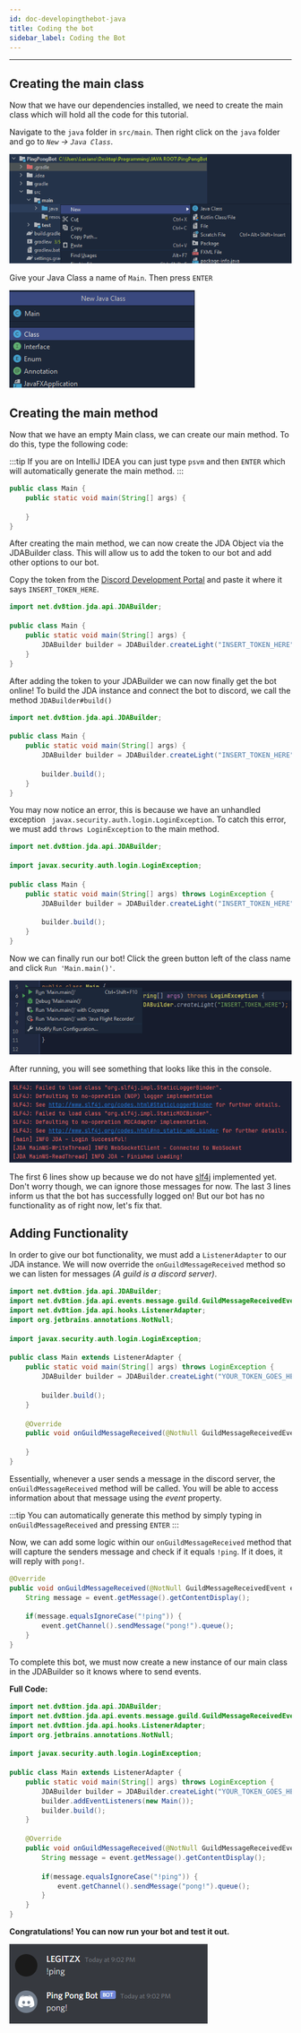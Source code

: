 ```yaml
---
id: doc-developingthebot-java
title: Coding the bot
sidebar_label: Coding the Bot
---
```


---

## Creating the main class

Now that we have our dependencies installed, we need to create the main class which will hold all the code for this tutorial.

Navigate to the `java` folder in `src/main`. Then right click on the `java` folder and go to _`New` -> `Java Class`_.

![IntelliJ IDEA](../../../static/img/java-docs/build_your_first_bot/byfb_3/intellij_newProject5.png "IntelliJ IDEA")

Give your Java Class a name of `Main`. Then press `ENTER`

![IntelliJ IDEA](../../../static/img/java-docs/build_your_first_bot/byfb_3/intellij_newProject6.png "IntelliJ IDEA")

## Creating the main method

Now that we have an empty Main class, we can create our main method. To do this, type the following code:

:::tip
If you are on IntelliJ IDEA you can just type `psvm` and then `ENTER` which will automatically generate the main method.
:::

```java {2-4}
public class Main {
    public static void main(String[] args) {

    }
}
```

After creating the main method, we can now create the JDA Object via the JDABuilder class. This will allow us to add the token to our bot and add other options to our bot.

Copy the token from the [Discord Development Portal](https://discord.com/developers/applications) and paste it where it says `INSERT_TOKEN_HERE`.

```java {1,5}
import net.dv8tion.jda.api.JDABuilder;

public class Main {
    public static void main(String[] args) {
        JDABuilder builder = JDABuilder.createLight("INSERT_TOKEN_HERE");
    }
}
```

After adding the token to your JDABuilder we can now finally get the bot online! To build the JDA instance and connect the bot to discord, we call the method `JDABuilder#build()`

```java {7}
import net.dv8tion.jda.api.JDABuilder;

public class Main {
    public static void main(String[] args) {
        JDABuilder builder = JDABuilder.createLight("INSERT_TOKEN_HERE");

        builder.build();
    }
}
```

You may now notice an error, this is because we have an unhandled exception ` javax.security.auth.login.LoginException`. To catch this error, we must add `throws LoginException` to the main method.

```java {3,6}
import net.dv8tion.jda.api.JDABuilder;

import javax.security.auth.login.LoginException;

public class Main {
    public static void main(String[] args) throws LoginException {
        JDABuilder builder = JDABuilder.createLight("INSERT_TOKEN_HERE");

        builder.build();
    }
}
```

Now we can finally run our bot! Click the green button left of the class name and click `Run 'Main.main()'`.

![IntelliJ IDEA](../../../static/img/java-docs/build_your_first_bot/byfb_3/intellij_newProject7.png "IntelliJ IDEA")

After running, you will see something that looks like this in the console.

![IntelliJ IDEA](../../../static/img/java-docs/build_your_first_bot/byfb_3/intellij_newProject8.png "IntelliJ IDEA")

The first 6 lines show up because we do not have [slf4j](http://www.slf4j.org/) implemented yet. Don't worry though, we can ignore those messages for now. The last 3 lines inform us that the bot has successfully logged on! But our bot has no functionality as of right now, let's fix that.

## Adding Functionality

In order to give our bot functionality, we must add a `ListenerAdapter` to our JDA instance. We will now override the `onGuildMessageReceived` method so we can listen for messages _(A guild is a discord server)_.

```java {2,3-4,15-18}
import net.dv8tion.jda.api.JDABuilder;
import net.dv8tion.jda.api.events.message.guild.GuildMessageReceivedEvent;
import net.dv8tion.jda.api.hooks.ListenerAdapter;
import org.jetbrains.annotations.NotNull;

import javax.security.auth.login.LoginException;

public class Main extends ListenerAdapter {
    public static void main(String[] args) throws LoginException {
        JDABuilder builder = JDABuilder.createLight("YOUR_TOKEN_GOES_HERE");

        builder.build();
    }

    @Override
    public void onGuildMessageReceived(@NotNull GuildMessageReceivedEvent event) {

    }
}
```

Essentially, whenever a user sends a message in the discord server, the `onGuildMessageReceived` method will be called. You will be able to access information about that message using the _event_ property.

:::tip
You can automatically generate this method by simply typing in `onGuildMessageReceived` and pressing `ENTER`
:::

Now, we can add some logic within our `onGuildMessageReceived` method that will capture the senders message and check if it equals `!ping`. If it does, it will reply with `pong!`.

```java {3-7}
@Override
public void onGuildMessageReceived(@NotNull GuildMessageReceivedEvent event) {
    String message = event.getMessage().getContentDisplay();

    if(message.equalsIgnoreCase("!ping")) {
        event.getChannel().sendMessage("pong!").queue();
    }
}
```

To complete this bot, we must now create a new instance of our main class in the JDABuilder so it knows where to send events.

**Full Code:**

```java {11}
import net.dv8tion.jda.api.JDABuilder;
import net.dv8tion.jda.api.events.message.guild.GuildMessageReceivedEvent;
import net.dv8tion.jda.api.hooks.ListenerAdapter;
import org.jetbrains.annotations.NotNull;

import javax.security.auth.login.LoginException;

public class Main extends ListenerAdapter {
    public static void main(String[] args) throws LoginException {
        JDABuilder builder = JDABuilder.createLight("YOUR_TOKEN_GOES_HERE");
        builder.addEventListeners(new Main());
        builder.build();
    }

    @Override
    public void onGuildMessageReceived(@NotNull GuildMessageReceivedEvent event) {
        String message = event.getMessage().getContentDisplay();

        if(message.equalsIgnoreCase("!ping")) {
            event.getChannel().sendMessage("pong!").queue();
        }
    }
}
```

**Congratulations! You can now run your bot and test it out.**

![IntelliJ IDEA](../../../static/img/java-docs/build_your_first_bot/byfb_3/intellij_newProject9.png "IntelliJ IDEA")
